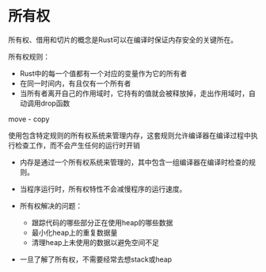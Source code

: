 # 所有权

所有权、借用和切片的概念是Rust可以在编译时保证内存安全的关键所在。

所有权规则：

* Rust中的每一个值都有一个对应的变量作为它的所有者
* 在同一时间内，有且仅有一个所有者
* 当所有者离开自己的作用域时，它持有的值就会被释放掉，走出作用域时，自动调用drop函数



move - copy

使用包含特定规则的所有权系统来管理内存，这套规则允许编译器在编译过程中执行检查工作，而不会产生任何的运行时开销

* 内存是通过一个所有权系统来管理的，其中包含一组编译器在编译时检查的规则。
* 当程序运行时，所有权特性不会减慢程序的运行速度。



* 所有权解决的问题：
  * 跟踪代码的哪些部分正在使用heap的哪些数据
  * 最小化heap上的重复数据量
  * 清理heap上未使用的数据以避免空间不足
* 一旦了解了所有权，不需要经常去想stack或heap
